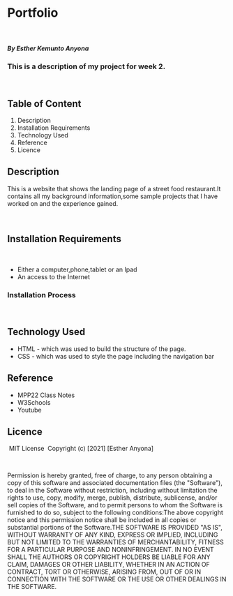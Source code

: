 # Portfolio
​
##### By Esther Kemunto Anyona 
### This is a description of my project for week 2.
​
## Table of Content

1. Description
1. Installation Requirements
1. Technology Used
1. Reference
1. Licence
​
## Description

<p>This is  a website that shows the landing page of a street food restaurant.It contains all my background information,some sample projects that I have worked on and the experience gained.</p>

​
## Installation Requirements 

​
* Either a computer,phone,tablet or an Ipad
* An access to the Internet
​
### Installation Process
​
## Technology Used
* HTML - which was used to build the structure of the page.
​
* CSS - which was used to style the page including the navigation bar
​
## Reference

* MPP22 Class Notes
* W3Schools
* Youtube
​
​
## Licence
​
MIT License
​
Copyright (c) [2021] [Esther Anyona]

​
<p>Permission is hereby granted, free of charge, to any person obtaining a copy
of this software and associated documentation files (the "Software"), to deal
in the Software without restriction, including without limitation the rights
to use, copy, modify, merge, publish, distribute, sublicense, and/or sell
copies of the Software, and to permit persons to whom the Software is
furnished to do so, subject to the following conditions:
​
The above copyright notice and this permission notice shall be included in all
copies or substantial portions of the Software.
​
THE SOFTWARE IS PROVIDED "AS IS", WITHOUT WARRANTY OF ANY KIND, EXPRESS OR
IMPLIED, INCLUDING BUT NOT LIMITED TO THE WARRANTIES OF MERCHANTABILITY,
FITNESS FOR A PARTICULAR PURPOSE AND NONINFRINGEMENT. IN NO EVENT SHALL THE
AUTHORS OR COPYRIGHT HOLDERS BE LIABLE FOR ANY CLAIM, DAMAGES OR OTHER
LIABILITY, WHETHER IN AN ACTION OF CONTRACT, TORT OR OTHERWISE, ARISING FROM,
OUT OF OR IN CONNECTION WITH THE SOFTWARE OR THE USE OR OTHER DEALINGS IN THE
SOFTWARE.</p>
​

